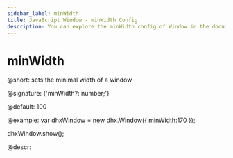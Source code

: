 ```yaml
---
sidebar_label: minWidth
title: JavaScript Window - minWidth Config 
description: You can explore the minWidth config of Window in the documentation of the DHTMLX JavaScript UI library. Browse developer guides and API reference, try out code examples and live demos, and download a free 30-day evaluation version of DHTMLX Suite 7.
---
```


# minWidth

@short: sets the minimal width of a window

@signature: {'minWidth?: number;'}

@default: 100

@example:
var dhxWindow = new dhx.Window({
    minWidth:170
});

dhxWindow.show();

@descr:

[comment]: # (@related: window/how_to_start.md window/configuration.md#sizing)
